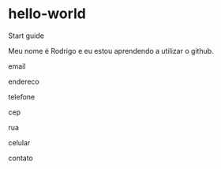 # hello-world
Start guide

Meu nome é Rodrigo e eu estou aprendendo a utilizar o github.

email

endereco

telefone

cep

rua

celular

contato
